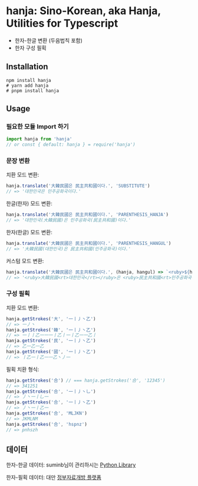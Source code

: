 # hanja: Sino-Korean, aka Hanja, Utilities for Typescript

* 한자-한글 변환 (두음법칙 포함)
* 한자 구성 필획

## Installation
```
npm install hanja
# yarn add hanja
# pnpm install hanja
```

## Usage
### 필요한 모듈 Import 하기
```typescript
import hanja from 'hanja'
// or const { default: hanja } = require('hanja')
```

### 문장 변환
치환 모드 변환:
```typescript
hanja.translate('大韓民國은 民主共和國이다.', 'SUBSTITUTE')
// => '대한민국은 민주공화국이다.'
```

한글(한자) 모드 변환:
```typescript
hanja.translate('大韓民國은 民主共和國이다.', 'PARENTHESIS_HANJA')
// => '대한민국(大韓民國)은 민주공화국(民主共和國)이다.'
```

한자(한글) 모드 변환:
```typescript
hanja.translate('大韓民國은 民主共和國이다.', 'PARENTHESIS_HANGUL')
// => '大韓民國(대한민국)은 民主共和國(민주공화국)이다.'
```

커스텀 모드 변환:
```typescript
hanja.translate('大韓民國은 民主共和國이다.', (hanja, hangul) => `<ruby>${hanja}<rt>${hangul}</rt></ruby>`)
// => '<ruby>大韓民國<rt>대한민국</rt></ruby>은 <ruby>民主共和國<rt>민주공화국</rt></ruby>이다.'
```

### 구성 필획
치환 모드 변환:
```typescript
hanja.getStrokes('大', '一丨丿丶乙')
// => 一丿丶
hanja.getStrokes('韓', '一丨丿丶乙')
// => 一丨丨乙一一一丨乙丨一丨乙一一乙丨
hanja.getStrokes('民', '一丨丿丶乙')
// => 乙一乙一乙
hanja.getStrokes('國', '一丨丿丶乙')
// => 丨乙一丨乙一一乙丶丿一
```

필획 치환 형식:
```typescript
hanja.getStrokes('合') // === hanja.getStrokes('合', '12345')
// => 341251
hanja.getStrokes('合', '一丨丿丶乚')
// => 丿丶一丨乚一
hanja.getStrokes('合', '一丨丿丶乙')
// => 丿丶一丨乙一
hanja.getStrokes('合', 'MLJKN')
// => JKMLNM
hanja.getStrokes('合', 'hspnz')
// => pnhszh

```


## 데이터
한자-한글 데이터: suminb님이 관리하시는 [Python Library](https://github.com/suminb/hanja)

한자-필획 데이터: 대만 [정부자료개방 플랫폼](https://data.gov.tw/dataset/5961)
